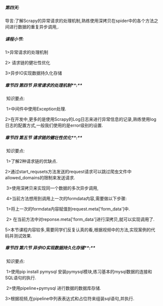 ##### **第四天:** 

导言:了解Scrapy的异常请求的处理机制,熟练使用深拷贝在spider中的各个方法之间进行数据的重复异步调用,.

##### **课程小节:**  

1>异常请求的处理机制

2> 请求链的健壮性优化

3>异步IO实现数据持久化存储

##### **章节四 第四节** **异常请求的处理机制****:**

​    知识要点:

​        1>中间件中使用Exception处理.

​        2>在开发中,更多的是使用Scrapy的Log日志来进行异常信息的记录,熟练使用log日志的配置方式,一般我们使用的是error级别的设置.

##### **章节四 第五节** **请求链的健壮性优化****:**

​    知识要点:

​        1>了解2种请求链的优缺点.

​        2>通过start_requsets方法发送的request请求可以跳过爬虫文件中allowed_domains的限制来发送请求.

​        3>使用深拷贝来实现同一个数据的多次异步调用,

​        4>当前方法想用到调用上一次的formdata内容,需要做以下步骤:

​            1>将上一次的formdata内容赋值到request.meta['form_data']中.

​            2> 在当前方法中对reponse.meta['form_data']进行深拷贝,就可以实现调用了.

​        5>本节课程内容较多,需要同学们反复认真的看,根据视频中的方法,实现案例的代码并测试效果.

##### **章节四 第六节** **异步IO实现数据持久化存储****:**	

​    知识要点:

​        1>使用pip install pymysql 安装pymysql模块,练习基本的mysql数据的连接和SQL语句的执行.

​        2>使用pipeline+pymysql 进行数据的数据库存储.

​        3>根据视频,在pipeline中列表表达式和占位符来组装sql语句,并执行.